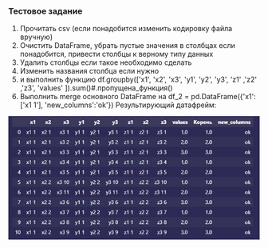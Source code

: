 ### Тестовое задание

1. Прочитать csv (если понадобится изменить кодировку файла вручную)
2. Очистить DataFrame, убрать пустые значения в столбцах если понадобится, привести столбцы к верному типу данных
3. Удалить столбцы если такое необходимо сделать
4. Изменить названия столбца если нужно
5. и выполнить функцию
df.groupby(['x1',              'x2',        'x3',        'y1',        'y2',        'y3',        'z1'         ,'z2'        ,'z3', 'values'                ]).sum()#.пропущена_функция()
6. Выполнить merge основного DataFrame на df_2 = pd.DataFrame({'x1':['x1 1'], 'new_columns':'ok'})
Результирующий датафрейм:

![](https://github.com/spacewalrus73/Gifs/blob/master/png_3prj/result_df)

